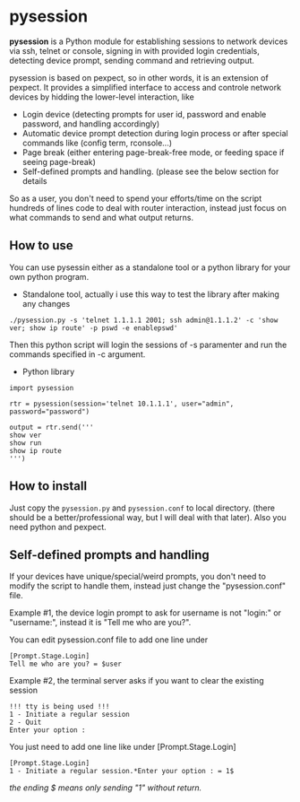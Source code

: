 # pysession
**pysession** is a Python module for establishing sessions to network devices via ssh, telnet or console, signing in with provided login credentials, detecting device prompt, sending command and retrieving output. 

pysession is based on pexpect, so in other words, it is an extension of pexpect. It provides a simplified interface to access and controle network devices by hidding the lower-level interaction, like
* Login device (detecting prompts for user id, password and enable password, and handling accordingly)
* Automatic device prompt detection during login process or after special commands like (config term, rconsole...)
* Page break (either entering page-break-free mode, or feeding space if seeing page-break)
* Self-defined prompts and handling. (please see the below section for details

So as a user, you don't need to spend your efforts/time on the script hundreds of lines code to deal with router interaction, instead just focus on what commands to send and what output returns. 

## How to use
You can use pysessin either as a standalone tool or a python library for your own python program. 

* Standalone tool, actually i use this way to test the library after making any changes
```
./pysession.py -s 'telnet 1.1.1.1 2001; ssh admin@1.1.1.2' -c 'show ver; show ip route' -p pswd -e enablepswd'
```
Then this python script will login the sessions of -s paramenter and run the commands specified in -c argument. 

* Python library
```
import pysession

rtr = pysession(session='telnet 10.1.1.1', user="admin", password="password")

output = rtr.send('''
show ver
show run
show ip route
''')
```
## How to install
Just copy the `pysession.py` and `pysession.conf` to local directory. (there should be a better/professional way, but I will deal with that later). Also you need python and pexpect. 

## Self-defined prompts and handling
If your devices have unique/special/weird prompts, you don't need to modify the script to handle them, instead just change the "pysession.conf" file. 

Example #1, the device login prompt to ask for username is not "login:" or "username:", instead it is "Tell me who are you?". 

You can edit pysession.conf file to add one line under 
```
[Prompt.Stage.Login]
Tell me who are you? = $user
```

Example #2, the terminal server asks if you want to clear the existing session
```
!!! tty is being used !!!
1 - Initiate a regular session
2 - Quit
Enter your option :
```
You just need to add one line like under [Prompt.Stage.Login]
```
[Prompt.Stage.Login]
1 - Initiate a regular session.*Enter your option : = 1$   
```
_the ending $ means only sending "1" without return._

